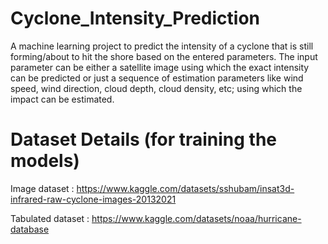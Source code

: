 # Cyclone_Intensity_Prediction

A machine learning project to predict the intensity of a cyclone that is still forming/about to hit the shore based on the entered parameters. The input parameter can be either a satellite image using which the exact intensity can be predicted or just a sequence of estimation parameters like wind speed, wind direction, cloud depth, cloud density, etc; using which the impact can be estimated.

# Dataset Details (for training the models)
Image dataset : https://www.kaggle.com/datasets/sshubam/insat3d-infrared-raw-cyclone-images-20132021

Tabulated dataset : https://www.kaggle.com/datasets/noaa/hurricane-database 
